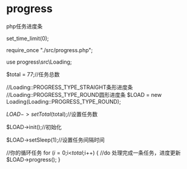 # progress
php任务进度条

set_time_limit(0);

require_once "./src/progress.php";

use progress\src\Loading;


$total = 77;//任务总数

//Loading::PROGRESS_TYPE_STRAIGHT条形进度条
//Loading::PROGRESS_TYPE_ROUND圆形进度条
$LOAD = new Loading(Loading::PROGRESS_TYPE_ROUND);

$LOAD->setTotal($total);//设置任务数

$LOAD->init();//初始化

$LOAD->setSleep(1);//设置任务间隔时间

//你的循环任务
for ($i=0;$i<$total;$i++)
{
    //do 处理完成一条任务，进度更新
    $LOAD->progress();
}



